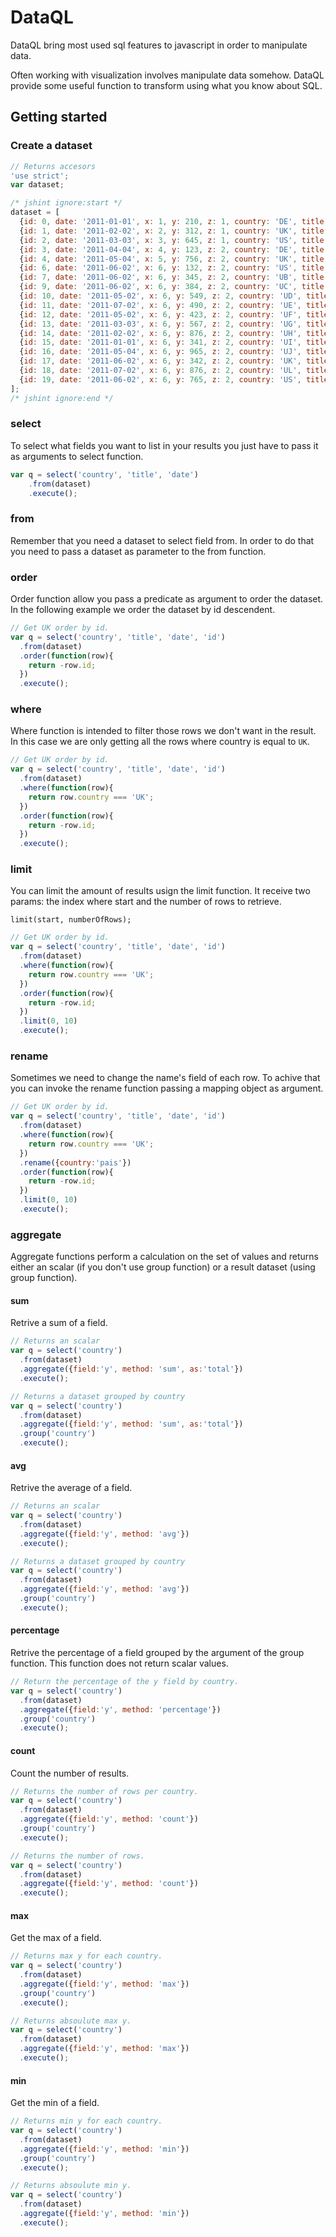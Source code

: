 DataQL
===============================================================================
DataQL bring most used sql features to javascript in order to manipulate data. 

Often working with visualization involves manipulate data somehow. DataQL provide some useful function to transform using what you know about SQL.

## Getting started

### Create a dataset
```javascript
// Returns accesors
'use strict';
var dataset;

/* jshint ignore:start */
dataset = [
  {id: 0, date: '2011-01-01', x: 1, y: 210, z: 1, country: 'DE', title: 'first', lat:52.56, lon:13.40},
  {id: 1, date: '2011-02-02', x: 2, y: 312, z: 1, country: 'UK', title: 'second', lat:54.97, lon:-1.60},
  {id: 2, date: '2011-03-03', x: 3, y: 645, z: 1, country: 'US', title: 'third', lat:40.00, lon:-75.5},
  {id: 3, date: '2011-04-04', x: 4, y: 123, z: 2, country: 'DE', title: 'fourth', lat:57.27, lon:-6.20},
  {id: 4, date: '2011-05-04', x: 5, y: 756, z: 2, country: 'UK', title: 'fifth', lat:51.58, lon:0},
  {id: 6, date: '2011-06-02', x: 6, y: 132, z: 2, country: 'US', title: 'sixth', lat:51.04, lon:7.9},
  {id: 7, date: '2011-06-02', x: 6, y: 345, z: 2, country: 'UB', title: 'sixth', lat:51.04, lon:7.9},
  {id: 9, date: '2011-06-02', x: 6, y: 384, z: 2, country: 'UC', title: 'sixth', lat:51.04, lon:7.9},
  {id: 10, date: '2011-05-02', x: 6, y: 549, z: 2, country: 'UD', title: 'sixth', lat:51.04, lon:7.9},
  {id: 11, date: '2011-07-02', x: 6, y: 490, z: 2, country: 'UE', title: 'sixth', lat:51.04, lon:7.9},
  {id: 12, date: '2011-05-02', x: 6, y: 423, z: 2, country: 'UF', title: 'sixth', lat:51.04, lon:7.9},
  {id: 13, date: '2011-03-03', x: 6, y: 567, z: 2, country: 'UG', title: 'sixth', lat:51.04, lon:7.9},
  {id: 14, date: '2011-02-02', x: 6, y: 876, z: 2, country: 'UH', title: 'sixth', lat:51.04, lon:7.9},
  {id: 15, date: '2011-01-01', x: 6, y: 341, z: 2, country: 'UI', title: 'sixth', lat:51.04, lon:7.9},
  {id: 16, date: '2011-05-04', x: 6, y: 965, z: 2, country: 'UJ', title: 'sixth', lat:51.04, lon:7.9},
  {id: 17, date: '2011-06-02', x: 6, y: 342, z: 2, country: 'UK', title: 'sixth', lat:51.04, lon:7.9},
  {id: 18, date: '2011-07-02', x: 6, y: 876, z: 2, country: 'UL', title: 'sixth', lat:51.04, lon:7.9},
  {id: 19, date: '2011-06-02', x: 6, y: 765, z: 2, country: 'US', title: 'sixth', lat:51.04, lon:7.9}
];
/* jshint ignore:end */
```

### select
To select what fields you want to list in your results you just have to pass it as arguments to select function. 

```javascript
var q = select('country', 'title', 'date')
    .from(dataset)
    .execute();
```

### from
Remember that you need a dataset to select field from. In order to do that you need to pass a dataset as parameter to the from function.

### order
Order function allow you pass a predicate as argument to order the dataset. In the following example we order the dataset by id descendent.

```javascript
// Get UK order by id.
var q = select('country', 'title', 'date', 'id')
  .from(dataset)
  .order(function(row){
    return -row.id;
  })
  .execute();
```

### where
Where function is intended to filter those rows we don't want in the result.
In this case we are only getting all the rows where country is equal to `UK`.

```javascript
// Get UK order by id.
var q = select('country', 'title', 'date', 'id')
  .from(dataset)
  .where(function(row){
    return row.country === 'UK';
  })  
  .order(function(row){
    return -row.id;
  })
  .execute();
```

### limit
You can limit the amount of results usign the limit function. It receive two params: the index where start and the number of rows to retrieve.

``` 
limit(start, numberOfRows);
```

```javascript
// Get UK order by id.
var q = select('country', 'title', 'date', 'id')
  .from(dataset)
  .where(function(row){
    return row.country === 'UK';
  })  
  .order(function(row){
    return -row.id;
  })
  .limit(0, 10)
  .execute();
```

### rename
Sometimes we need to change the name's field of each row. To achive that you can invoke the rename function passing a mapping object as argument.

```javascript
// Get UK order by id.
var q = select('country', 'title', 'date', 'id')
  .from(dataset)
  .where(function(row){
    return row.country === 'UK';
  })
  .rename({country:'pais'})
  .order(function(row){
    return -row.id;
  })
  .limit(0, 10)
  .execute();
```

### aggregate
Aggregate functions perform a calculation on the set of values and returns either an scalar (if you don't use group function) or a result dataset (using group function).

#### sum
Retrive a sum of a field. 

```javascript
// Returns an scalar
var q = select('country')
  .from(dataset)
  .aggregate({field:'y', method: 'sum', as:'total'})
  .execute();

// Returns a dataset grouped by country
var q = select('country')
  .from(dataset)
  .aggregate({field:'y', method: 'sum', as:'total'})
  .group('country')
  .execute();  
```
#### avg
Retrive the average of a field.

```javascript
// Returns an scalar
var q = select('country')
  .from(dataset)
  .aggregate({field:'y', method: 'avg'})
  .execute();

// Returns a dataset grouped by country
var q = select('country')
  .from(dataset)
  .aggregate({field:'y', method: 'avg'})
  .group('country')
  .execute();  
```

#### percentage
Retrive the percentage of a field grouped by the argument of the group function. This function does not return scalar values.

```javascript
// Return the percentage of the y field by country. 
var q = select('country')
  .from(dataset)
  .aggregate({field:'y', method: 'percentage'})
  .group('country')
  .execute();  
```

#### count
Count the number of results.

```javascript
// Returns the number of rows per country.
var q = select('country')
  .from(dataset)
  .aggregate({field:'y', method: 'count'})
  .group('country')
  .execute();  

// Returns the number of rows.
var q = select('country')
  .from(dataset)
  .aggregate({field:'y', method: 'count'})
  .execute();    
```

#### max
Get the max of a field.
```javascript
// Returns max y for each country.
var q = select('country')
  .from(dataset)
  .aggregate({field:'y', method: 'max'})
  .group('country')
  .execute();  

// Returns absoulute max y.
var q = select('country')
  .from(dataset)
  .aggregate({field:'y', method: 'max'})
  .execute();    
```

#### min
Get the min of a field.

```javascript
// Returns min y for each country.
var q = select('country')
  .from(dataset)
  .aggregate({field:'y', method: 'min'})
  .group('country')
  .execute();  

// Returns absoulute min y.
var q = select('country')
  .from(dataset)
  .aggregate({field:'y', method: 'min'})
  .execute();    
```


